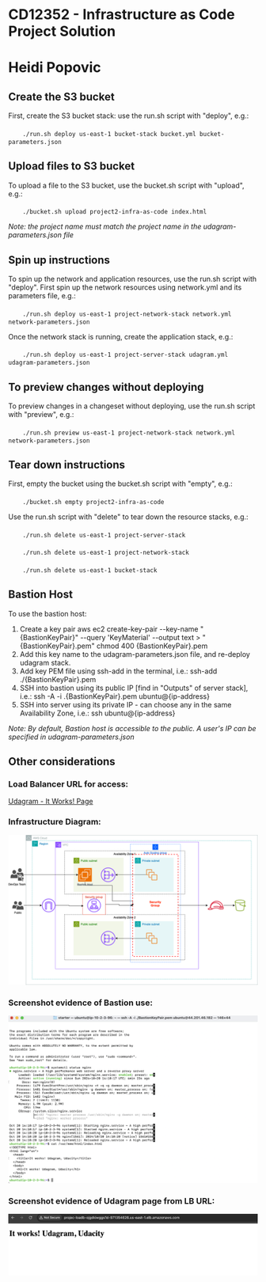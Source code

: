 # CD12352 - Infrastructure as Code Project Solution
# Heidi Popovic

## Create the S3 bucket
First, create the S3 bucket stack: use the run.sh script with "deploy", e.g.:

####
        ./run.sh deploy us-east-1 bucket-stack bucket.yml bucket-parameters.json

## Upload files to S3 bucket
To upload a file to the S3 bucket, use the bucket.sh script with "upload", e.g.:

####
        ./bucket.sh upload project2-infra-as-code index.html

*Note: the project name must match the project name in the udagram-parameters.json file*

## Spin up instructions
To spin up the network and application resources, use the run.sh script with "deploy". First spin up the network resources using network.yml and its parameters file, e.g.:

####
        ./run.sh deploy us-east-1 project-network-stack network.yml network-parameters.json

Once the network stack is running, create the application stack, e.g.:

####
        ./run.sh deploy us-east-1 project-server-stack udagram.yml udagram-parameters.json

## To preview changes without deploying
To preview changes in a changeset without deploying, use the run.sh script with "preview", e.g.:

####
        ./run.sh preview us-east-1 project-network-stack network.yml network-parameters.json


## Tear down instructions
First, empty the bucket using the bucket.sh script with "empty", e.g.:

####
        ./bucket.sh empty project2-infra-as-code

Use the run.sh script with "delete" to tear down the resource stacks, e.g.:

####
        ./run.sh delete us-east-1 project-server-stack

####
        ./run.sh delete us-east-1 project-network-stack

####
        ./run.sh delete us-east-1 bucket-stack

## Bastion Host
To use the bastion host:
1. Create a key pair
aws ec2 create-key-pair --key-name "{BastionKeyPair}" --query 'KeyMaterial' --output text > "{BastionKeyPair}.pem"
chmod 400 {BastionKeyPair}.pem
2. Add this key name to the udagram-parameters.json file, and re-deploy udagram stack.
3. Add key PEM file using ssh-add in the terminal, i.e.:
ssh-add ./{BastionKeyPair}.pem
4. SSH into bastion using its public IP [find in "Outputs" of server stack], i.e.:
ssh -A -i .{BastionKeyPair}.pem ubuntu@{ip-address}
5. SSH into server using its private IP - can choose any in the same Availability Zone, i.e.:
ssh ubuntu@{ip-address}

*Note: By default, Bastion host is accessible to the public. A user's IP can be specified in udagram-parameters.json*

## Other considerations
### Load Balancer URL for access:  
[Udagram - It Works! Page](loadbalancer.com)   
### Infrastructure Diagram:  
![Infrastructure Diagram](/Project_Infra_Diagram.drawio.png)  
### Screenshot evidence of Bastion use:  
![Screenshot evidence of Bastion use](/Bastion_SSH.png)
### Screenshot evidence of Udagram page from LB URL:   
![Screenshot evidence of Udagram page](/LB_It_Works.png)